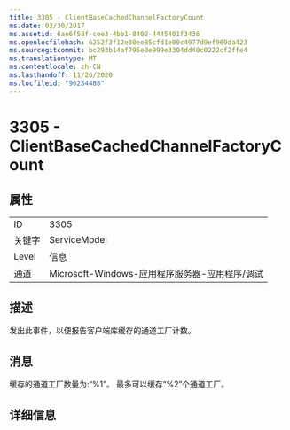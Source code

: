 ```yaml
---
title: 3305 - ClientBaseCachedChannelFactoryCount
ms.date: 03/30/2017
ms.assetid: 6ae6f58f-cee3-4bb1-8402-4445401f3436
ms.openlocfilehash: 6252f3f12e30ee85cfd1e00c4977d9ef969da423
ms.sourcegitcommit: bc293b14af795e0e999e3304dd40c0222cf2ffe4
ms.translationtype: MT
ms.contentlocale: zh-CN
ms.lasthandoff: 11/26/2020
ms.locfileid: "96254488"
---
```

# <a name="3305---clientbasecachedchannelfactorycount"></a>3305 - ClientBaseCachedChannelFactoryCount

## <a name="properties"></a>属性  
  
|||  
|-|-|  
|ID|3305|  
|关键字|ServiceModel|  
|Level|信息|  
|通道|Microsoft-Windows-应用程序服务器-应用程序/调试|  
  
## <a name="description"></a>描述  

 发出此事件，以便报告客户端库缓存的通道工厂计数。  
  
## <a name="message"></a>消息  

 缓存的通道工厂数量为:“%1”。  最多可以缓存“%2”个通道工厂。  
  
## <a name="details"></a>详细信息
